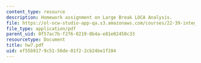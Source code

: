 ```yaml
---
content_type: resource
description: Homework assignment on Large Break LOCA Analysis.
file: https://ol-ocw-studio-app-qa.s3.amazonaws.com/courses/22-39-integration-of-reactor-design-operations-and-safety-fall-2006/ef55b9179c5156de01f22cb24be1f284_hw7.pdf
file_type: application/pdf
parent_uid: 0f57ac7b-f2f6-0219-0b4a-e81e02450c33
resourcetype: Document
title: hw7.pdf
uid: ef55b917-9c51-56de-01f2-2cb24be1f284
---
```

